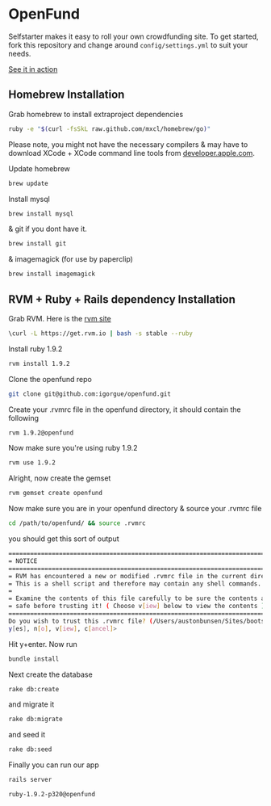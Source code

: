 # OpenFund
Selfstarter makes it easy to roll your own crowdfunding site. To get started, fork this repository and change around ```config/settings.yml``` to suit your needs.

[See it in action](http://selfstarter.us)

## Homebrew Installation

Grab homebrew to install extraproject dependencies

```bash
ruby -e "$(curl -fsSkL raw.github.com/mxcl/homebrew/go)"
```

Please note, you might not have the necessary compilers & may have to download XCode + XCode command line tools from [developer.apple.com](https://developer.apple.com/).

Update homebrew

```bash
brew update
```

Install mysql

```bash
brew install mysql
```

& git if you dont have it.

```bash
brew install git
```

& imagemagick (for use by paperclip)

```bash
brew install imagemagick
```

## RVM + Ruby + Rails dependency Installation

Grab RVM. Here is the [rvm site](https://rvm.io/) 

```bash
\curl -L https://get.rvm.io | bash -s stable --ruby
```

Install ruby 1.9.2

```bash
rvm install 1.9.2
```

Clone the openfund repo

```bash
git clone git@github.com:igorgue/openfund.git
```

Create your .rvmrc file in the openfund directory, it should contain the following

```bash
rvm 1.9.2@openfund
```

Now make sure you're using ruby 1.9.2

```bash
rvm use 1.9.2
```

Alright, now create the gemset

```bash
rvm gemset create openfund
```

Now make sure you are in your openfund directory & source your .rvmrc file

```bash
cd /path/to/openfund/ && source .rvmrc
```

you should get this sort of output

```bash
====================================================================================
= NOTICE                                                                           =
====================================================================================
= RVM has encountered a new or modified .rvmrc file in the current directory       =
= This is a shell script and therefore may contain any shell commands.             =
=                                                                                  =
= Examine the contents of this file carefully to be sure the contents are          =
= safe before trusting it! ( Choose v[iew] below to view the contents )            =
====================================================================================
Do you wish to trust this .rvmrc file? (/Users/austonbunsen/Sites/bootstrap/.rvmrc)
y[es], n[o], v[iew], c[ancel]> 
```

Hit y+enter. Now run 

```bash
bundle install
```

Next create the database

```bash
rake db:create
```

and migrate it

```bash
rake db:migrate
```

and seed it

```bash
rake db:seed
```

Finally you can run our app

```bash
rails server
```


```bash
ruby-1.9.2-p320@openfund
```